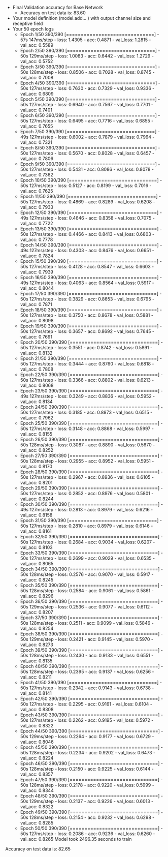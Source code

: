 * Final Validation accuracy for Base Network
  * Accuracy on test data is: 83.60
* Your model definition (model.add... ) with output channel size and receptive field
* Your 50 epoch logs
  * Epoch 1/50
390/390 [==============================] - 57s 147ms/step - loss: 1.4305 - acc: 0.4871 - val_loss: 1.2815 - val_acc: 0.5589
  * Epoch 2/50
390/390 [==============================] - 50s 129ms/step - loss: 1.0083 - acc: 0.6442 - val_loss: 1.2729 - val_acc: 0.5752
  * Epoch 3/50
390/390 [==============================] - 50s 128ms/step - loss: 0.8506 - acc: 0.7028 - val_loss: 0.8745 - val_acc: 0.7008
  * Epoch 4/50
390/390 [==============================] - 50s 127ms/step - loss: 0.7630 - acc: 0.7329 - val_loss: 0.9336 - val_acc: 0.6809
  * Epoch 5/50
390/390 [==============================] - 50s 127ms/step - loss: 0.6940 - acc: 0.7567 - val_loss: 0.7701 - val_acc: 0.7401
  * Epoch 6/50
390/390 [==============================] - 50s 127ms/step - loss: 0.6495 - acc: 0.7716 - val_loss: 0.6855 - val_acc: 0.7655
  * Epoch 7/50
390/390 [==============================] - 49s 127ms/step - loss: 0.6002 - acc: 0.7879 - val_loss: 0.7964 - val_acc: 0.7321
  * Epoch 8/50
390/390 [==============================] - 50s 127ms/step - loss: 0.5670 - acc: 0.8028 - val_loss: 0.6457 - val_acc: 0.7806
  * Epoch 9/50
390/390 [==============================] - 50s 127ms/step - loss: 0.5431 - acc: 0.8086 - val_loss: 0.8078 - val_acc: 0.7362
  * Epoch 10/50
390/390 [==============================] - 50s 127ms/step - loss: 0.5127 - acc: 0.8199 - val_loss: 0.7016 - val_acc: 0.7625
  * Epoch 11/50
390/390 [==============================] - 50s 127ms/step - loss: 0.4869 - acc: 0.8289 - val_loss: 0.6208 - val_acc: 0.7933
  * Epoch 12/50
390/390 [==============================] - 49s 127ms/step - loss: 0.4646 - acc: 0.8358 - val_loss: 0.7075 - val_acc: 0.7722
  * Epoch 13/50
390/390 [==============================] - 50s 127ms/step - loss: 0.4466 - acc: 0.8413 - val_loss: 0.6803 - val_acc: 0.7778
  * Epoch 14/50
390/390 [==============================] - 49s 127ms/step - loss: 0.4303 - acc: 0.8476 - val_loss: 0.6651 - val_acc: 0.7824
  * Epoch 15/50
390/390 [==============================] - 50s 127ms/step - loss: 0.4128 - acc: 0.8547 - val_loss: 0.6603 - val_acc: 0.7939
  * Epoch 16/50
390/390 [==============================] - 49s 127ms/step - loss: 0.4063 - acc: 0.8564 - val_loss: 0.5917 - val_acc: 0.8044
  * Epoch 17/50
390/390 [==============================] - 50s 127ms/step - loss: 0.3829 - acc: 0.8653 - val_loss: 0.6795 - val_acc: 0.7871
  * Epoch 18/50
390/390 [==============================] - 50s 127ms/step - loss: 0.3750 - acc: 0.8678 - val_loss: 0.5881 - val_acc: 0.8098
  * Epoch 19/50
390/390 [==============================] - 50s 127ms/step - loss: 0.3657 - acc: 0.8692 - val_loss: 0.7645 - val_acc: 0.7691
  * Epoch 20/50
390/390 [==============================] - 50s 127ms/step - loss: 0.3551 - acc: 0.8742 - val_loss: 0.5891 - val_acc: 0.8132
  * Epoch 21/50
390/390 [==============================] - 50s 127ms/step - loss: 0.3444 - acc: 0.8760 - val_loss: 0.6818 - val_acc: 0.7808
  * Epoch 22/50
390/390 [==============================] - 50s 127ms/step - loss: 0.3366 - acc: 0.8802 - val_loss: 0.6213 - val_acc: 0.8068
  * Epoch 23/50
390/390 [==============================] - 49s 127ms/step - loss: 0.3249 - acc: 0.8836 - val_loss: 0.5952 - val_acc: 0.8134
  * Epoch 24/50
390/390 [==============================] - 50s 127ms/step - loss: 0.3185 - acc: 0.8873 - val_loss: 0.6515 - val_acc: 0.7962
  * Epoch 25/50
390/390 [==============================] - 50s 127ms/step - loss: 0.3148 - acc: 0.8868 - val_loss: 0.5997 - val_acc: 0.8155
  * Epoch 26/50
390/390 [==============================] - 50s 128ms/step - loss: 0.3087 - acc: 0.8890 - val_loss: 0.5670 - val_acc: 0.8252
  * Epoch 27/50
390/390 [==============================] - 50s 128ms/step - loss: 0.2955 - acc: 0.8952 - val_loss: 0.5951 - val_acc: 0.8170
  * Epoch 28/50
390/390 [==============================] - 50s 127ms/step - loss: 0.2967 - acc: 0.8936 - val_loss: 0.6105 - val_acc: 0.8201
  * Epoch 29/50
390/390 [==============================] - 50s 127ms/step - loss: 0.2852 - acc: 0.8976 - val_loss: 0.5801 - val_acc: 0.8244
  * Epoch 30/50
390/390 [==============================] - 49s 127ms/step - loss: 0.2813 - acc: 0.8979 - val_loss: 0.6216 - val_acc: 0.8158
  * Epoch 31/50
390/390 [==============================] - 50s 127ms/step - loss: 0.2810 - acc: 0.8979 - val_loss: 0.6146 - val_acc: 0.8161
  * Epoch 32/50
390/390 [==============================] - 50s 127ms/step - loss: 0.2684 - acc: 0.9034 - val_loss: 0.6207 - val_acc: 0.8103
  * Epoch 33/50
390/390 [==============================] - 50s 127ms/step - loss: 0.2699 - acc: 0.9029 - val_loss: 0.6535 - val_acc: 0.8065
  * Epoch 34/50
390/390 [==============================] - 50s 128ms/step - loss: 0.2576 - acc: 0.9070 - val_loss: 0.5917 - val_acc: 0.8245
  * Epoch 35/50
390/390 [==============================] - 50s 128ms/step - loss: 0.2584 - acc: 0.9061 - val_loss: 0.5861 - val_acc: 0.8296
  * Epoch 36/50
390/390 [==============================] - 50s 129ms/step - loss: 0.2536 - acc: 0.9077 - val_loss: 0.6112 - val_acc: 0.8207
  * Epoch 37/50
390/390 [==============================] - 50s 128ms/step - loss: 0.2511 - acc: 0.9099 - val_loss: 0.5846 - val_acc: 0.8254
  * Epoch 38/50
390/390 [==============================] - 50s 129ms/step - loss: 0.2421 - acc: 0.9145 - val_loss: 0.5970 - val_acc: 0.8273
  * Epoch 39/50
390/390 [==============================] - 50s 128ms/step - loss: 0.2430 - acc: 0.9133 - val_loss: 0.6551 - val_acc: 0.8135
  * Epoch 40/50
390/390 [==============================] - 50s 128ms/step - loss: 0.2395 - acc: 0.9137 - val_loss: 0.6256 - val_acc: 0.8211
  * Epoch 41/50
390/390 [==============================] - 50s 127ms/step - loss: 0.2342 - acc: 0.9143 - val_loss: 0.6738 - val_acc: 0.8141
  * Epoch 42/50
390/390 [==============================] - 50s 127ms/step - loss: 0.2295 - acc: 0.9161 - val_loss: 0.6104 - val_acc: 0.8308
  * Epoch 43/50
390/390 [==============================] - 50s 127ms/step - loss: 0.2262 - acc: 0.9195 - val_loss: 0.5972 - val_acc: 0.8322
  * Epoch 44/50
390/390 [==============================] - 50s 129ms/step - loss: 0.2264 - acc: 0.9177 - val_loss: 0.6729 - val_acc: 0.8046
  * Epoch 45/50
390/390 [==============================] - 50s 128ms/step - loss: 0.2234 - acc: 0.9202 - val_loss: 0.6473 - val_acc: 0.8224
  * Epoch 46/50
390/390 [==============================] - 50s 128ms/step - loss: 0.2150 - acc: 0.9225 - val_loss: 0.6144 - val_acc: 0.8357
  * Epoch 47/50
390/390 [==============================] - 50s 128ms/step - loss: 0.2178 - acc: 0.9220 - val_loss: 0.5999 - val_acc: 0.8344
  * Epoch 48/50
390/390 [==============================] - 50s 129ms/step - loss: 0.2137 - acc: 0.9226 - val_loss: 0.6013 - val_acc: 0.8322
  * Epoch 49/50
390/390 [==============================] - 50s 128ms/step - loss: 0.2154 - acc: 0.9232 - val_loss: 0.6298 - val_acc: 0.8285
  * Epoch 50/50
390/390 [==============================] - 50s 127ms/step - loss: 0.2086 - acc: 0.9236 - val_loss: 0.6260 - val_acc: 0.8265
Model took 2496.35 seconds to train

Accuracy on test data is: 82.65


